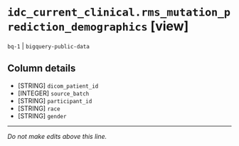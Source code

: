 # `idc_current_clinical.rms_mutation_prediction_demographics` [view]
`bq-1` | `bigquery-public-data`

## Column details
* [STRING]    `dicom_patient_id`
* [INTEGER]   `source_batch`
* [STRING]    `participant_id`
* [STRING]    `race`
* [STRING]    `gender`

-------------------------------------------------------------------------------
*Do not make edits above this line.*
